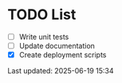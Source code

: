 # TODO List

- [ ] Write unit tests
- [ ] Update documentation
- [x] Create deployment scripts

Last updated: 2025-06-19 15:34
